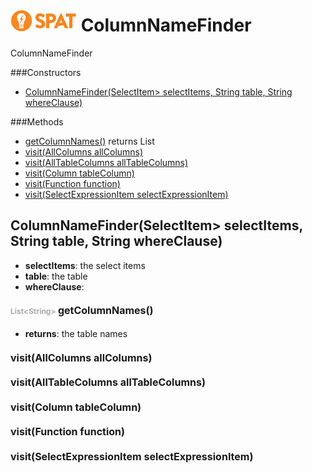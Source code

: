 ![SPAT](spat.jpg) ColumnNameFinder
=====

ColumnNameFinder



###Constructors
- [ColumnNameFinder(SelectItem> selectItems, String table, String whereClause)](#-2104867959)

###Methods
- [getColumnNames()](#1407082077)  returns List
- [visit(AllColumns allColumns)](#107642406) 
- [visit(AllTableColumns allTableColumns)](#1406975942) 
- [visit(Column tableColumn)](#-1867167502) 
- [visit(Function function)](#-1892215770) 
- [visit(SelectExpressionItem selectExpressionItem)](#825865670) 


<a name="-2104867959">ColumnNameFinder</a>(SelectItem> selectItems, String table, String whereClause)
-----

- <b>selectItems</b>: 
        the select items
- <b>table</b>: 
        the table
- <b>whereClause</b>: 


#### <span style="font-size:12px;color:#AAAAAA">List&lt;String&gt;</span> <a style="font-size:16px;" name="1407082077">getColumnNames</a><span style="font-size:16px;">()</span>
- <b>returns</b>: the table names

#### <a style="font-size:16px;" name="107642406">visit</a><span style="font-size:16px;">(AllColumns allColumns)</span>

#### <a style="font-size:16px;" name="1406975942">visit</a><span style="font-size:16px;">(AllTableColumns allTableColumns)</span>

#### <a style="font-size:16px;" name="-1867167502">visit</a><span style="font-size:16px;">(Column tableColumn)</span>

#### <a style="font-size:16px;" name="-1892215770">visit</a><span style="font-size:16px;">(Function function)</span>

#### <a style="font-size:16px;" name="825865670">visit</a><span style="font-size:16px;">(SelectExpressionItem selectExpressionItem)</span>

